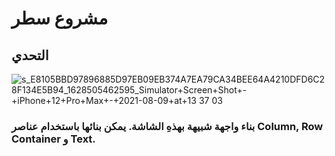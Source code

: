# مشروع سطر
## التحدي
![s_E8105BBD97896885D97EB09EB374A7EA79CA34BEE64A4210DFD6C28F134E5B94_1628505462595_Simulator+Screen+Shot+-+iPhone+12+Pro+Max+-+2021-08-09+at+13 37 03](https://user-images.githubusercontent.com/107775566/223678014-d441c5f9-c23b-4186-bc52-f7496f636e24.png)

### بناء واجهة شبيهة بهذهِ الشاشة. يمكن بنائها باستخدام عناصر Column, Row Container و Text.

